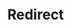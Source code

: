 ﻿---
layout: src/layouts/Redirect.astro
title: Redirect
redirect: https://octopus.com/docs/octopus-rest-api/cli/octopus-worker-ssh-create
pubDate:  2023-01-01
navSearch: false
navSitemap: false
navMenu: false
---
